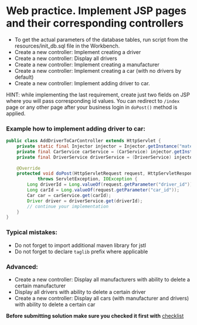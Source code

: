 # Web practice. Implement JSP pages and their corresponding controllers


- To get the actual parameters of the database tables, run script from the resources/init_db.sql file in the Workbench. 
- Create a new controller: Implement creating a driver
- Create a new controller: Display all drivers
- Create a new controller: Implement creating a manufacturer
- Create a new controller: Implement creating a car (with no drivers by default)
- Create a new controller: Implement adding driver to car.

HINT: while implementing the last requirement, create just two fields on JSP where you will pass corresponding id values.
You can redirect to `/index` page or any other page after your business login in `doPost()` method is applied.

### Example how to implement adding driver to car:
```java
public class AddDriverToCarController extends HttpServlet {    
    private static final Injector injector = Injector.getInstance("mate.academy"); // be careful with copy-paste
    private final CarService carService = (CarService) injector.getInstance(CarService.class);
    private final DriverService driverService = (DriverService) injector.getInstance(DriverService.class);
    
    @Override
    protected void doPost(HttpServletRequest request, HttpServletResponse response)
            throws ServletException, IOException {
        Long driverId = Long.valueOf(request.getParameter("driver_id"));
        Long carId = Long.valueOf(request.getParameter("car_id"));
        Car car = carService.get(carId);
        Driver driver = driverService.get(driverId);
        // continue your implementation 
    }
}
```

### Typical mistakes:
- Do not forget to import additional maven library for jstl
- Do not forget to declare `taglib` prefix where applicable

### Advanced:
- Create a new controller: Display all manufacturers with ability to delete a certain manufacturer
- Display all drivers with ability to delete a certain driver
- Create a new controller: Display all cars (with manufacturer and drivers) with ability to delete a certain car

__Before submitting solution make sure you checked it first with__ [checklist](https://mate-academy.github.io/jv-program-fulltime/03_web/checklist/02_servlets_practice_checklist.html)
